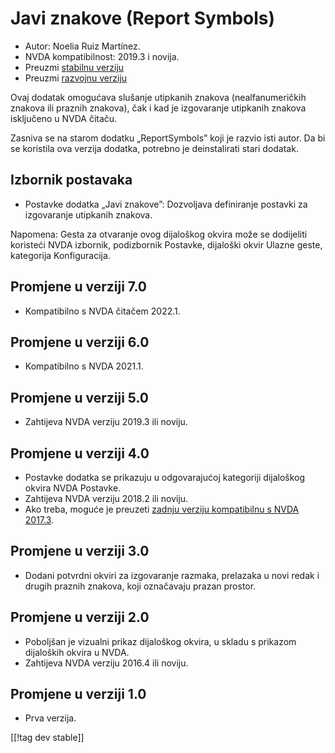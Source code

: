 # Javi znakove (Report Symbols) #
*	Autor: Noelia Ruiz Martínez.
*	NVDA kompatibilnost: 2019.3 i novija.
*	Preuzmi [stabilnu verziju][1]
*	Preuzmi [razvojnu verziju][2]

Ovaj dodatak omogućava slušanje utipkanih znakova (nealfanumeričkih znakova
ili praznih znakova), čak i kad je izgovaranje utipkanih znakova isključeno
u NVDA čitaču.

Zasniva se na starom dodatku „ReportSymbols” koji je razvio isti autor. Da
bi se koristila ova verzija dodatka, potrebno je deinstalirati stari
dodatak.

## Izbornik postavaka ##
*	Postavke dodatka „Javi znakove”: Dozvoljava definiranje postavki za
  izgovaranje utipkanih znakova.

Napomena: Gesta za otvaranje ovog dijaloškog okvira može se dodijeliti
koristeći NVDA izbornik, podizbornik Postavke, dijaloški okvir Ulazne geste,
kategorija Konfiguracija.

## Promjene u verziji 7.0
* Kompatibilno s NVDA čitačem 2022.1.

## Promjene u verziji 6.0
* Kompatibilno s NVDA 2021.1.

## Promjene u verziji 5.0 ##
*	Zahtijeva NVDA verziju 2019.3 ili noviju.

## Promjene u verziji 4.0 ##
* Postavke dodatka se prikazuju u odgovarajućoj kategoriji dijaloškog okvira
  NVDA Postavke.
* Zahtijeva NVDA verziju 2018.2 ili noviju.
* Ako treba, moguće je preuzeti [zadnju verziju kompatibilnu s NVDA
  2017.3][3].

## Promjene u verziji 3.0 ##
* Dodani potvrdni okviri za izgovaranje razmaka, prelazaka u novi redak i
  drugih praznih znakova, koji označavaju prazan prostor.

## Promjene u verziji 2.0 ##
*	Poboljšan je vizualni prikaz dijaloškog okvira, u skladu s prikazom
  dijaloških okvira u NVDA.
*	Zahtijeva NVDA verziju 2016.4 ili noviju.

## Promjene u verziji 1.0 ##
*	Prva verzija.

[[!tag dev stable]]

[1]: https://addons.nvda-project.org/files/get.php?file=rsy

[2]: https://addons.nvda-project.org/files/get.php?file=rsy-dev

[3]: https://addons.nvda-project.org/files/get.php?file=rsy-o
